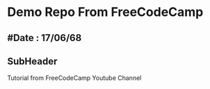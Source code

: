 # Demo Repo From FreeCodeCamp
## #Date : 17/06/68

## SubHeader

Tutorial from FreeCodeCamp Youtube Channel
